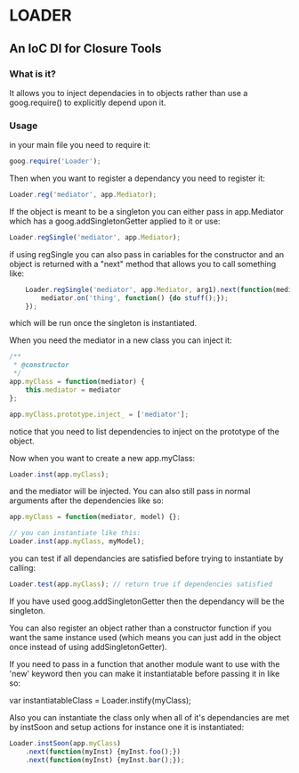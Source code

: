 # LOADER #

## An IoC DI for Closure Tools ##

### What is it? ###

It allows you to inject dependacies in to objects rather than use a goog.require() to explicitly depend upon it.

### Usage ###

in your main file you need to require it:

```javascript
goog.require('Loader');
```

Then when you want to register a dependancy you need to register it:

```javascript
Loader.reg('mediator', app.Mediator);
```

If the object is meant to be a singleton you can either pass in app.Mediator which has a goog.addSingletonGetter applied to it or use:

```javascript
Loader.regSingle('mediator', app.Mediator);
```

if using regSingle you can also pass in cariables for the constructor and an object is returned with a "next" method that allows you to call something like:

```javascript
	Loader.regSingle('mediator', app.Mediator, arg1).next(function(mediator) {
		mediator.on('thing', function() {do stuff();});
	});
```

which will be run once the singleton is instantiated.

When you need the mediator in a new class you can inject it:

```javascript
/**
 * @constructor
 */
app.myClass = function(mediator) {
	this.mediator = mediator
};

app.myClass.prototype.inject_ = ['mediator'];
```

notice that you need to list dependencies to inject on the prototype of the object.

Now when you want to create a new app.myClass:

```javascript
Loader.inst(app.myClass);
```

and the mediator will be injected. You can also still pass in normal arguments after the dependencies like so:

```javascript
app.myClass = function(mediator, model) {};

// you can instantiate like this:
Loader.inst(app.myClass, myModel);
```

you can test if all dependancies are satisfied before trying to instantiate by calling:

```javascript
Loader.test(app.myClass); // return true if dependencies satisfied
```

If you have used goog.addSingletonGetter then the dependancy will be the singleton.

You can also register an object rather than a constructor function if you want the same instance used (which means you can just add in the object once instead of using addSingletonGetter).

If you need to pass in a function that another module want to use with the 'new' keyword then you can make it instantiatable before passing it in like so:

var instantiatableClass = Loader.instify(myClass);

Also you can instantiate the class only when all of it's dependancies are met by instSoon and setup actions for instance one it is instantiated:

```javascript
Loader.instSoon(app.myClass)
	.next(function(myInst) {myInst.foo();})
	.next(function(myInst) {myInst.bar();});
```

